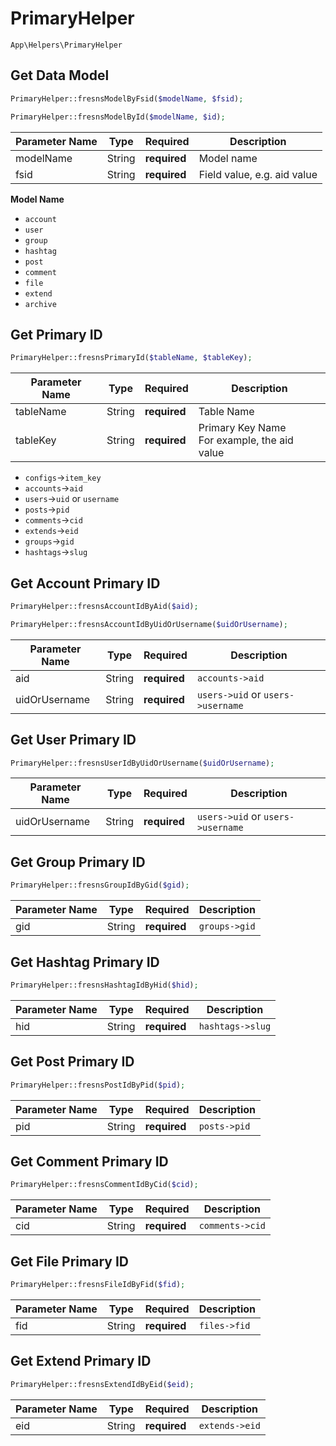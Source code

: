 # PrimaryHelper

`App\Helpers\PrimaryHelper`

## Get Data Model

```php
PrimaryHelper::fresnsModelByFsid($modelName, $fsid);

PrimaryHelper::fresnsModelById($modelName, $id);
```
| Parameter Name | Type | Required | Description |
| --- | --- | --- | --- |
| modelName | String | **required** | Model name |
| fsid | String | **required** | Field value, e.g. aid value |

**Model Name**

- `account`
- `user`
- `group`
- `hashtag`
- `post`
- `comment`
- `file`
- `extend`
- `archive`

## Get Primary ID

```php
PrimaryHelper::fresnsPrimaryId($tableName, $tableKey);
```
| Parameter Name | Type | Required | Description |
| --- | --- | --- | --- |
| tableName | String | **required** | Table Name |
| tableKey | String | **required** | Primary Key Name<br>For example, the aid value |

- `configs`->`item_key`
- `accounts`->`aid`
- `users`->`uid` or `username`
- `posts`->`pid`
- `comments`->`cid`
- `extends`->`eid`
- `groups`->`gid`
- `hashtags`->`slug`

## Get Account Primary ID

```php
PrimaryHelper::fresnsAccountIdByAid($aid);

PrimaryHelper::fresnsAccountIdByUidOrUsername($uidOrUsername);
```
| Parameter Name | Type | Required | Description |
| --- | --- | --- | --- |
| aid | String | **required** | `accounts->aid` |
| uidOrUsername | String | **required** | `users->uid` or `users->username` |

## Get User Primary ID

```php
PrimaryHelper::fresnsUserIdByUidOrUsername($uidOrUsername);
```
| Parameter Name | Type | Required | Description |
| --- | --- | --- | --- |
| uidOrUsername | String | **required** | `users->uid` or `users->username` |

## Get Group Primary ID

```php
PrimaryHelper::fresnsGroupIdByGid($gid);
```
| Parameter Name | Type | Required | Description |
| --- | --- | --- | --- |
| gid | String | **required** | `groups->gid` |

## Get Hashtag Primary ID

```php
PrimaryHelper::fresnsHashtagIdByHid($hid);
```
| Parameter Name | Type | Required | Description |
| --- | --- | --- | --- |
| hid | String | **required** | `hashtags->slug` |

## Get Post Primary ID

```php
PrimaryHelper::fresnsPostIdByPid($pid);
```
| Parameter Name | Type | Required | Description |
| --- | --- | --- | --- |
| pid | String | **required** | `posts->pid` |

## Get Comment Primary ID

```php
PrimaryHelper::fresnsCommentIdByCid($cid);
```
| Parameter Name | Type | Required | Description |
| --- | --- | --- | --- |
| cid | String | **required** | `comments->cid` |

## Get File Primary ID

```php
PrimaryHelper::fresnsFileIdByFid($fid);
```
| Parameter Name | Type | Required | Description |
| --- | --- | --- | --- |
| fid | String | **required** | `files->fid` |

## Get Extend Primary ID

```php
PrimaryHelper::fresnsExtendIdByEid($eid);
```
| Parameter Name | Type | Required | Description |
| --- | --- | --- | --- |
| eid | String | **required** | `extends->eid` |

